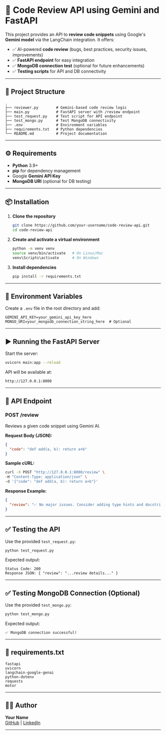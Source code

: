 # 🚀 Code Review API using Gemini and FastAPI

This project provides an API to **review code snippets** using Google's **Gemini model** via the LangChain integration. It offers:

- ✅ AI-powered **code review** (bugs, best practices, security issues, improvements)
- ✅ **FastAPI endpoint** for easy integration
- ✅ **MongoDB connection test** (optional for future enhancements)
- ✅ **Testing scripts** for API and DB connectivity

---

## 📂 Project Structure

```
.
├── reviewer.py        # Gemini-based code review logic
├── main.py            # FastAPI server with /review endpoint
├── test_request.py    # Test script for API endpoint
├── test_mongo.py      # Test MongoDB connectivity
├── .env               # Environment variables
├── requirements.txt   # Python dependencies
└── README.md          # Project documentation
```

---

## ⚙️ Requirements

- **Python** 3.9+
- **pip** for dependency management
- Google **Gemini API Key**
- **MongoDB URI** (optional for DB testing)

---

## 📦 Installation

1. **Clone the repository**
   ```bash
   git clone https://github.com/your-username/code-review-api.git
   cd code-review-api
   ```

2. **Create and activate a virtual environment**
   ```bash
   python -m venv venv
   source venv/bin/activate   # On Linux/Mac
   venv\Scripts\activate      # On Windows
   ```

3. **Install dependencies**
   ```bash
   pip install -r requirements.txt
   ```

---

## 🔑 Environment Variables

Create a `.env` file in the root directory and add:

```
GEMINI_API_KEY=your_gemini_api_key_here
MONGO_URI=your_mongodb_connection_string_here  # Optional
```

---

## ▶️ Running the FastAPI Server

Start the server:

```bash
uvicorn main:app --reload
```

API will be available at:

```
http://127.0.0.1:8000
```

---

## 📌 API Endpoint

### **POST /review**
Reviews a given code snippet using Gemini AI.

**Request Body (JSON):**
```json
{
  "code": "def add(a, b): return a+b"
}
```

**Sample cURL:**
```bash
curl -X POST "http://127.0.0.1:8000/review" \
-H "Content-Type: application/json" \
-d '{"code": "def add(a, b): return a+b"}'
```

**Response Example:**
```json
{
  "review": "✅ No major issues. Consider adding type hints and docstrings for clarity."
}
```

---

## ✅ Testing the API

Use the provided `test_request.py`:

```bash
python test_request.py
```

Expected output:
```
Status Code: 200
Response JSON: { "review": "...review details..." }
```

---

## ✅ Testing MongoDB Connection (Optional)

Use the provided `test_mongo.py`:

```bash
python test_mongo.py
```

Expected output:
```
✅ MongoDB connection successful!
```

---

## 📜 requirements.txt

```
fastapi
uvicorn
langchain-google-genai
python-dotenv
requests
motor
```

---

## 👨‍💻 Author

**Your Name**  
[GitHub](https://github.com/your-username) | [LinkedIn](https://linkedin.com/in/your-profile)

---
